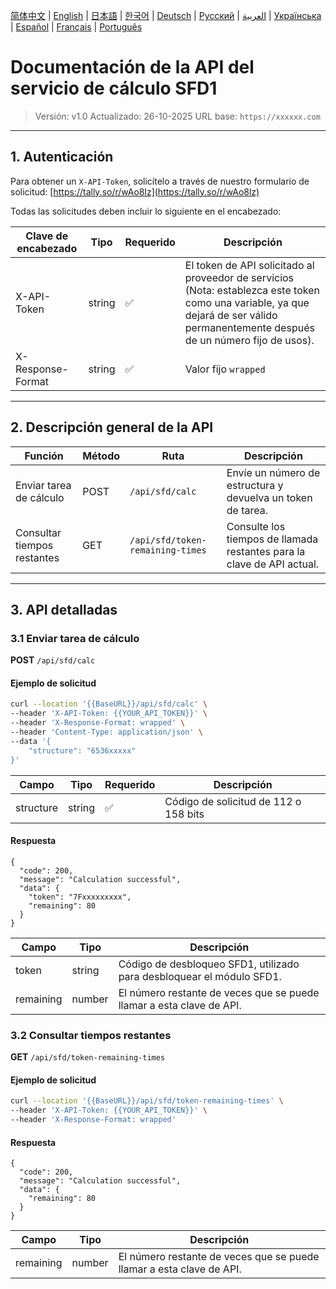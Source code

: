 [ 简体中文](./README.zh.md) | [English](./README.md) | [日本語](./README.ja.md) | [한국어](./README.ko.md) | [Deutsch](./README.de.md) | [Русский](./README.ru.md) | [العربية](./README.ar.md) | [Українська](./README.uk.md) | [Español](./README.es.md) | [Français](./README.fr.md) | [Português](./README.pt.md)

# Documentación de la API del servicio de cálculo SFD1
> Versión: v1.0
> Actualizado: 26-10-2025
> URL base: `https://xxxxxx.com`

---

## 1. Autenticación

Para obtener un `X-API-Token`, solicítelo a través de nuestro formulario de solicitud: [https://tally.so/r/wAo8lz](https://tally.so/r/wAo8lz)

Todas las solicitudes deben incluir lo siguiente en el encabezado:

| Clave de encabezado | Tipo | Requerido | Descripción |
|---|---|---|---|
| X-API-Token | string | ✅ | El token de API solicitado al proveedor de servicios (Nota: establezca este token como una variable, ya que dejará de ser válido permanentemente después de un número fijo de usos). |
| X-Response-Format | string | ✅ | Valor fijo `wrapped` |

---

## 2. Descripción general de la API

| Función | Método | Ruta | Descripción |
|---|---|---|---|
| Enviar tarea de cálculo | POST | `/api/sfd/calc` | Envíe un número de estructura y devuelva un token de tarea. |
| Consultar tiempos restantes | GET | `/api/sfd/token-remaining-times`| Consulte los tiempos de llamada restantes para la clave de API actual. |

---

## 3. API detalladas

### 3.1 Enviar tarea de cálculo
**POST** `/api/sfd/calc`

#### Ejemplo de solicitud
```bash
curl --location '{{BaseURL}}/api/sfd/calc' \
--header 'X-API-Token: {{YOUR_API_TOKEN}}' \
--header 'X-Response-Format: wrapped' \
--header 'Content-Type: application/json' \
--data '{
    "structure": "6536xxxxx"
}'
```

| Campo | Tipo | Requerido | Descripción |
|---|---|---|---|
| structure | string | ✅ | Código de solicitud de 112 o 158 bits |

#### Respuesta
```
{
  "code": 200,
  "message": "Calculation successful",
  "data": {
    "token": "7Fxxxxxxxxx",
    "remaining": 80
  }
}
```

| Campo | Tipo | Descripción |
|---|---|---|
| token | string | Código de desbloqueo SFD1, utilizado para desbloquear el módulo SFD1. |
| remaining | number | El número restante de veces que se puede llamar a esta clave de API. |


### 3.2 Consultar tiempos restantes
**GET** `/api/sfd/token-remaining-times`

#### Ejemplo de solicitud
```bash
curl --location '{{BaseURL}}/api/sfd/token-remaining-times' \
--header 'X-API-Token: {{YOUR_API_TOKEN}}' \
--header 'X-Response-Format: wrapped'
```

#### Respuesta
```
{
  "code": 200,
  "message": "Calculation successful",
  "data": {
    "remaining": 80
  }
}
```

| Campo | Tipo | Descripción |
|---|---|---|
| remaining | number | El número restante de veces que se puede llamar a esta clave de API. |